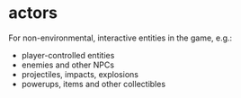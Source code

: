 # actors

For non-environmental, interactive entities in the game, e.g.:

 - player-controlled entities
 - enemies and other NPCs
 - projectiles, impacts, explosions
 - powerups, items and other collectibles
